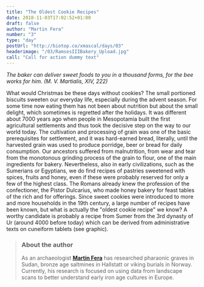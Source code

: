 ```yaml
---
title: "The Oldest Cookie Recipes"
date: 2018-11-03T17:02:52+01:00
draft: false
author: "Martin Fera"
number: "3"
type: "day"
postUrl: "http://biotop.co/xmascal/days/03"
headerimage: "/03/RamsesIIIBakery_Upload.jpg"
call: "Call for action dummy text"
---
```

*The baker can deliver sweet foods to you in a thousand forms, for the bee works for him. (M. V. Martialis, XIV, 222)*

What would Christmas be these days without cookies? The small portioned biscuits sweeten our everyday life, especially during the advent season. For some time now eating them has not been about nutrition but about the small delight, which sometimes is regretted after the holidays. It was different about 7000 years ago when people in Mesopotamia built the first agricultural settlements and thus took the decisive step on the way to our world today. The cultivation and processing of grain was one of the basic prerequisites for settlement, and it was hard-earned bread, literally, until the harvested grain was used to produce porridge, beer or bread for daily consumption. Our ancestors suffered from malnutrition, from wear and tear from the monotonous grinding process of the grain to flour, one of the main ingredients for bakery.
Nevertheless, also in early civilizations, such as the Sumerians or Egyptians, we do find recipes of pastries sweetened with spices, fruits and honey, even if these were probably reserved for only a few of the highest class. The Romans already knew the profession of the confectioner, the Pistor Dulcarius, who made honey bakery for feast tables of the rich and for offerings.
Since sweet cookies were introduced to more and more households in the 19th century, a large number of recipes have been known, but what is actually the "oldest cookie recipe" we know? A worthy candidate is probably a recipe from Sumer from the 3rd dynasty of Ur (around 4000 before today) which can be derived from administrative texts on cuneiform tablets (see graphic).

> ### About the author
> As an archaeologist **[Martin Fera](http://biotop.co/en/person/martin-fera/)** has researched pharaonic graves in Sudan, bronze age saltmines in Hallstatt or viking burials in Norway. Currently, his research is focused on using data from landscape scans to better understand early iron age cultures in Europe.
<!--more-->
